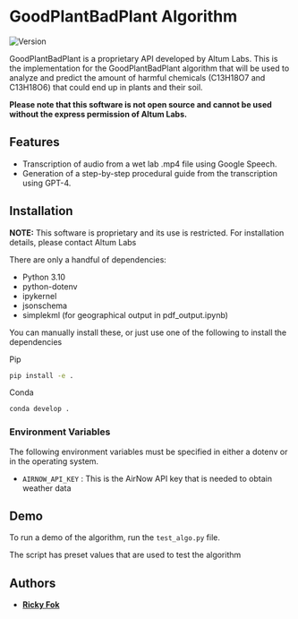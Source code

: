 # GoodPlantBadPlant Algorithm

![Version](https://img.shields.io/badge/version-0.0.1_alpha-blue)

GoodPlantBadPlant is a proprietary API developed by Altum Labs. This is the implementation for the GoodPlantBadPlant
algorithm that will be used to analyze and predict the amount of harmful chemicals (C13H18O7 and C13H18O6) that could
end up in plants and their soil.

**Please note that this software is not open source and cannot be used without the express permission of Altum Labs.**

## Features

- Transcription of audio from a wet lab .mp4 file using Google Speech.
- Generation of a step-by-step procedural guide from the transcription using GPT-4.

## Installation

**NOTE:** This software is proprietary and its use is restricted. For installation details, please contact Altum Labs

There are only a handful of dependencies:
- Python 3.10
- python-dotenv
- ipykernel
- jsonschema
- simplekml (for geographical output in pdf_output.ipynb)

You can manually install these, or just use one of the following to install the dependencies

Pip

```bash
pip install -e .
```

Conda

```bash
conda develop .
```

### Environment Variables

The following environment variables must be specified in either a dotenv or in the operating system.

- ```AIRNOW_API_KEY``` : This is the AirNow API key that is needed to obtain weather data

## Demo

To run a demo of the algorithm, run the ```test_algo.py``` file.

The script has preset values that are used to test the algorithm


## Authors

- [**Ricky Fok**](https://github.com/FoksWok)
